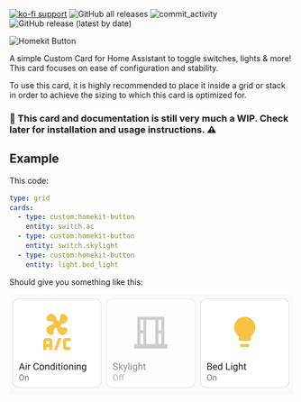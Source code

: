 [![ko-fi support](https://img.shields.io/badge/support-me-ff5e5b?style=flat-square&logo=ko-fi&label=Support%20My%20Work&logo=none)](https://ko-fi.com/flixlix)
![GitHub all releases](https://img.shields.io/github/downloads/flixlix/homekit-button/total?style=flat-square&label=Total%20Downloads)
![commit_activity](https://img.shields.io/github/commit-activity/y/flixlix/homekit-button?color=brightgreen&label=Commits&style=flat-square)
![GitHub release (latest by date)](https://img.shields.io/github/v/release/flixlix/homekit-button?style=flat-square&label=Latest%20Release)

![Homekit Button](examples/title.gif?raw=true "Homekit Button")

A simple Custom Card for Home Assistant to toggle switches, lights &amp; more!
This card focuses on ease of configuration and stability.

To use this card, it is highly recommended to place it inside a grid or stack in order to achieve the sizing to which this card is optimized for.

### 🚨 This card and documentation is still very much a WIP. Check later for installation and usage instructions. ⚠️

## Example

This code:

```yaml
type: grid
cards:
  - type: custom:homekit-button
    entity: switch.ac
  - type: custom:homekit-button
    entity: switch.skylight
  - type: custom:homekit-button
    entity: light.bed_light
```

Should give you something like this:

<img width="508" alt="Screenshot 2023-09-03 at 12 47 31" src="examples/01.png">
